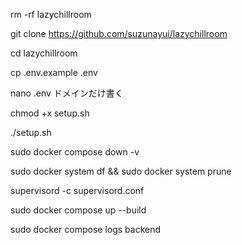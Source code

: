 rm -rf lazychillroom

git clone https://github.com/suzunayui/lazychillroom

cd lazychillroom

cp .env.example .env

nano .env
ドメインだけ書く

chmod +x setup.sh

./setup.sh

sudo docker compose down -v

sudo docker system df && sudo docker system prune

supervisord -c supervisord.conf

sudo docker compose up --build

sudo docker compose logs backend